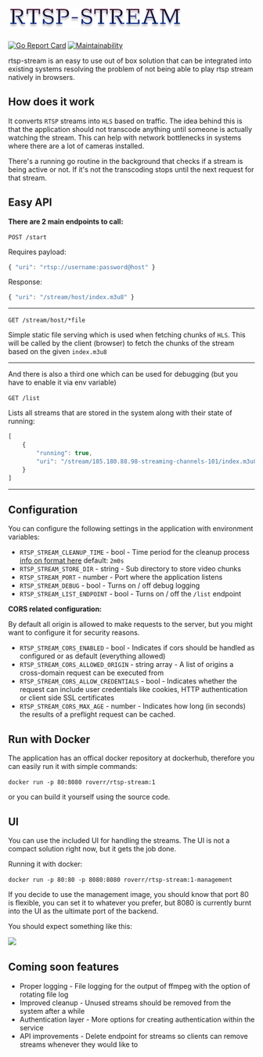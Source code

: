 # <img src="./rtsp-stream.png"/>

[![Go Report Card](https://goreportcard.com/badge/agfun/rtsp-stream)](https://goreportcard.com/report/agfun/rtsp-stream)
 [![Maintainability](https://api.codeclimate.com/v1/badges/202152e83296250ab527/maintainability)](https://codeclimate.com/github/Roverr/rtsp-stream/maintainability)


rtsp-stream is an easy to use out of box solution that can be integrated into existing systems resolving the problem of not being able to play rtsp stream natively in browsers. 

## How does it work
It converts `RTSP` streams into `HLS` based on traffic. The idea behind this is that the application should not transcode anything until someone is actually watching the stream. This can help with network bottlenecks in systems where there are a lot of cameras installed.

There's a running go routine in the background that checks if a stream is being active or not. If it's not the transcoding stops until the next request for that stream.

## Easy API
**There are 2 main endpoints to call:**

`POST /start`

Requires payload:
```js
{ "uri": "rtsp://username:password@host" }
```

Response:
```js
{ "uri": "/stream/host/index.m3u8" }
```
<hr>

`GET /stream/host/*file`

Simple static file serving which is used when fetching chunks of `HLS`. This will be called by the client (browser) to fetch the chunks of the stream based on the given `index.m3u8`
<hr>
And there is also a third one which can be used for debugging (but you have to enable it via env variable)

`GET /list`

Lists all streams that are stored in the system along with their state of running:
```js
[
    {
        "running": true,
        "uri": "/stream/185.180.88.98-streaming-channels-101/index.m3u8"
    }
]
``` 
<hr>

## Configuration

You can configure the following settings in the application with environment variables:

* `RTSP_STREAM_CLEANUP_TIME` - bool - Time period for the cleanup process [info on format here](https://golang.org/pkg/time/#ParseDuration) default: `2m0s`
* `RTSP_STREAM_STORE_DIR` - string - Sub directory to store video chunks
* `RTSP_STREAM_PORT` - number - Port where the application listens
* `RTSP_STREAM_DEBUG` - bool - Turns on / off debug logging
* `RTSP_STREAM_LIST_ENDPOINT` - bool - Turns on / off the `/list` endpoint

**CORS related configuration:**

By default all origin is allowed to make requests to the server, but you might want to configure it for security reasons.
* `RTSP_STREAM_CORS_ENABLED` - bool - Indicates if cors should be handled as configured or as default (everything allowed)
* `RTSP_STREAM_CORS_ALLOWED_ORIGIN` - string array - A list of origins a cross-domain request can be executed from
* `RTSP_STREAM_CORS_ALLOW_CREDENTIALS` - bool - Indicates whether the request can include user credentials like cookies, HTTP authentication or client side SSL certificates
* `RTSP_STREAM_CORS_MAX_AGE` - number - Indicates how long (in seconds) the results of a preflight request can be cached.

## Run with Docker
The application has an offical docker repository at dockerhub, therefore you can easily run it with simple commands:

`docker run -p 80:8080 roverr/rtsp-stream:1`

or you can build it yourself using the source code.

## UI

You can use the included UI for handling the streams. The UI is not a compact solution right now, but it gets the job done.

Running it with docker:

`docker run -p 80:80 -p 8080:8080 roverr/rtsp-stream:1-management`

If you decide to use the management image, you should know that port 80 is flexible, you can set it to whatever you prefer, but 8080 is currently burnt into the UI as the ultimate port of the backend.

You should expect something like this:


<img src="./ui.gif"/>


## Coming soon features

* Proper logging - File logging for the output of ffmpeg with the option of rotating file log
* Improved cleanup - Unused streams should be removed from the system after a while
* Authentication layer - More options for creating authentication within the service
* API improvements - Delete endpoint for streams so clients can remove streams whenever they would like to
